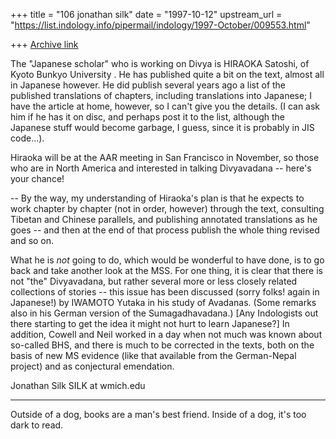 +++
title = "106 jonathan silk"
date = "1997-10-12"
upstream_url = "https://list.indology.info/pipermail/indology/1997-October/009553.html"

+++
[Archive link](https://list.indology.info/pipermail/indology/1997-October/009553.html)

The "Japanese scholar" who is working on Divya is HIRAOKA Satoshi, of Kyoto
Bunkyo University <hiraoka at mbox.kyoto-inet.or.jp>. He has published quite a
bit on the text, almost all in Japanese however. He did publish several
years ago a list of the published translations of chapters, including
translations into Japanese; I have the article at home, however, so I can't
give you the details. (I can ask him if he has it on disc, and perhaps post
it to the list, although the Japanese stuff would become garbage, I guess,
since it is probably in JIS code...).

Hiraoka will be at the AAR meeting in San Francisco in November, so those
who are in North America and interested in talking Divyavadana -- here's
your chance!

-- By the way, my understanding of Hiraoka's plan is that he expects to
work chapter by chapter (not in order, however) through the text,
consulting Tibetan and Chinese parallels, and publishing annotated
translations as he goes -- and then at the end of that process publish the
whole thing revised and so on.

What he is *not* going to do, which would be wonderful to have done, is to
go back and take another look at the MSS.  For one thing, it is clear that
there is not "the" Divyavadana, but rather several more or less closely
related collections of stories -- this issue has been discussed (sorry
folks!  again in Japanese!) by IWAMOTO Yutaka in his study of Avadanas.
(Some remarks also in his German version of the Sumagadhavadana.) [Any
Indologists out there starting to get the idea it might not hurt to learn
Japanese?]  In addition, Cowell and Neil worked in a day when not much was
known about so-called BHS, and there is much to be corrected in the texts,
both on the basis of new MS evidence (like that available from the
German-Nepal project) and as conjectural emendation.


Jonathan Silk
SILK at wmich.edu

*******************
Outside of a dog, books are a man's best friend. Inside of a dog, it's too
dark to read.



